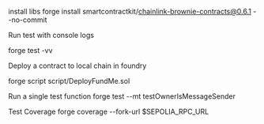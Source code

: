 

install libs 
forge install smartcontractkit/chainlink-brownie-contracts@0.6.1 --no-commit

Run test with console logs

forge test -vv

Deploy a contract to local chain in foundry

forge script script/DeployFundMe.sol

Run a single test function 
forge test --mt testOwnerIsMessageSender   

Test Coverage 
forge coverage  --fork-url $SEPOLIA_RPC_URL

